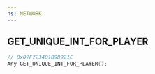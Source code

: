 ```yaml
---
ns: NETWORK
---
```

## GET_UNIQUE_INT_FOR_PLAYER

```c
// 0x07F723401B9D921C
Any GET_UNIQUE_INT_FOR_PLAYER();
```

